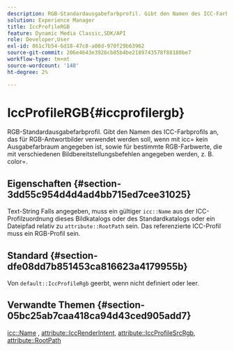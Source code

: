 ```yaml
---
description: RGB-Standardausgabefarbprofil. Gibt den Namen des ICC-Farbprofils an, das für RGB-Antwortbilder verwendet werden soll, wenn mit icc= kein Ausgabefarbraum angegeben ist, sowie für bestimmte RGB-Farbwerte, die mit verschiedenen Bildbereitstellungsbefehlen angegeben werden, z. B. color=.
solution: Experience Manager
title: IccProfileRGB
feature: Dynamic Media Classic,SDK/API
role: Developer,User
exl-id: 861c7b54-6d18-47c8-a08d-970f29b63962
source-git-commit: 206e4643e3926cb85b4be2189743578f88180be7
workflow-type: tm+mt
source-wordcount: '148'
ht-degree: 2%

---
```


# IccProfileRGB{#iccprofilergb}

RGB-Standardausgabefarbprofil. Gibt den Namen des ICC-Farbprofils an, das für RGB-Antwortbilder verwendet werden soll, wenn mit icc= kein Ausgabefarbraum angegeben ist, sowie für bestimmte RGB-Farbwerte, die mit verschiedenen Bildbereitstellungsbefehlen angegeben werden, z. B. color=.

## Eigenschaften {#section-3dd55c954d4d4ad4bb715ed7cee31025}

Text-String Falls angegeben, muss ein gültiger `icc::Name` aus der ICC-Profilzuordnung dieses Bildkatalogs oder des Standardkatalogs oder ein Dateipfad relativ zu `attribute::RootPath` sein. Das referenzierte ICC-Profil muss ein RGB-Profil sein.

## Standard {#section-dfe08dd7b851453ca816623a4179955b}

Von `default::IccProfileRgb` geerbt, wenn nicht definiert oder leer.

## Verwandte Themen {#section-05bc25ab7caa418ca94d43ced905add7}

[icc::Name](../../../../../is-api/image-catalog/image-serving-api-ref/c-image-catalog-reference/c-icc-profile-map-reference/r-name-icc.md#reference-9e7d3c8e35434981a3dfac66b8946cbe) , [attribute::IccRenderIntent](../../../../../is-api/image-catalog/image-serving-api-ref/c-image-catalog-reference/c-attributes-reference/r-iccrenderintent.md#reference-012f207f28bd4406a5368d23ed95a51f), [attribute::IccProfileSrcRgb](../../../../../is-api/image-catalog/image-serving-api-ref/c-image-catalog-reference/c-attributes-reference/r-iccprofilesrcrgb.md#reference-b8e576d075b44f5c94d95bfb5aa22ae2), [attribute::RootPath](../../../../../is-api/image-catalog/image-serving-api-ref/c-image-catalog-reference/c-attributes-reference/r-rootpath.md#reference-17d57e5967be403b8408fa7214017494)
